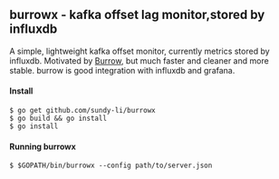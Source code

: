 ## burrowx - kafka offset lag monitor,stored by influxdb

A simple, lightweight kafka offset monitor, currently metrics stored by influxdb. Motivated by   [Burrow](https://github.com/linkedin/Burrow), but much faster and cleaner and more stable. burrow is good integration with influxdb and grafana.

#### Install
```
$ go get github.com/sundy-li/burrowx
$ go build && go install
$ go install
```

#### Running burrowx
```
$ $GOPATH/bin/burrowx --config path/to/server.json
```
